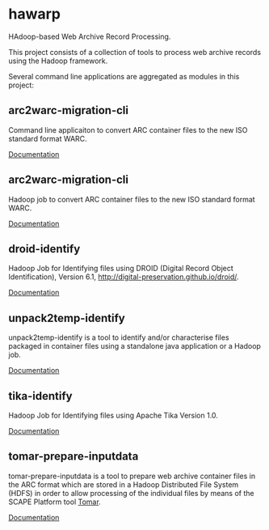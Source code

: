 hawarp
======

HAdoop-based Web Archive Record Processing.

This project consists of a collection of tools to process web archive records
using the Hadoop framework. 

Several command line applications are aggregated as modules in this project:

arc2warc-migration-cli
----------------------

Command line applicaiton to convert ARC container files to the new ISO standard
format WARC.

[Documentation](https://github.com/openplanets/hawarp/blob/master/arc2warc-migration-cli/README.md)

arc2warc-migration-cli
----------------------

Hadoop job to convert ARC container files to the new ISO standard format WARC.

[Documentation](https://github.com/openplanets/hawarp/blob/master/arc2warc-migration-hdp/README.md)

droid-identify
--------------

Hadoop Job for Identifying files using  DROID (Digital Record Object 
Identification), Version 6.1, http://digital-preservation.github.io/droid/. 

[Documentation](https://github.com/openplanets/hawarp/blob/master/droid-identify/README.md)

unpack2temp-identify
-----------------------

unpack2temp-identify is a tool to identify and/or characterise files packaged 
in container files using a standalone java application or a Hadoop job.

[Documentation](https://github.com/openplanets/hawarp/blob/master/unpack2temp-identify/README.md)

tika-identify
-------------

Hadoop Job for Identifying files using Apache Tika Version 1.0. 

[Documentation](https://github.com/openplanets/hawarp/blob/master/tika-identify/README.md)

tomar-prepare-inputdata
-----------------------

tomar-prepare-inputdata is a tool to prepare web archive container files in the 
ARC format which are stored in a Hadoop Distributed File System (HDFS) in order 
to allow processing of the individual files by means of the SCAPE Platform tool 
[Tomar](https://github.com/openplanets/tomar).

[Documentation](https://github.com/openplanets/hawarp/blob/master/tomar-prepare-inputdata/README.md)